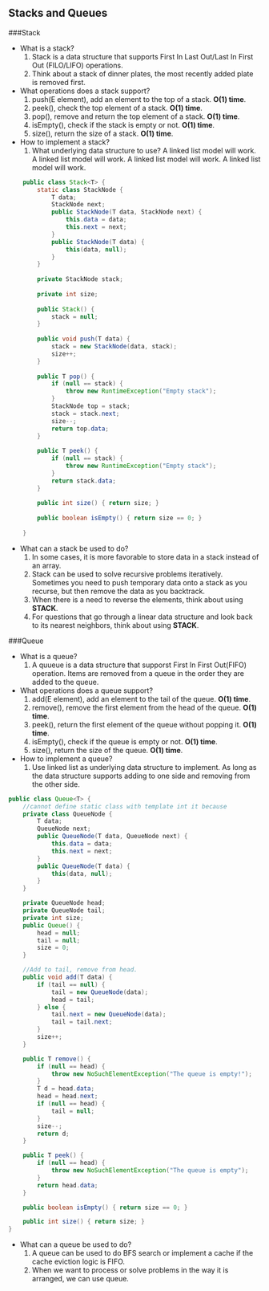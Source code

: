 ## <a name='toc'>Stacks and Queues</a>

###Stack
* What is a stack?
  1. Stack is a data structure that supports First In Last Out/Last In First Out (FILO/LIFO) operations.
  2. Think about a stack of dinner plates, the most recently added plate is removed first.
* What operations does a stack support?
  1. push(E element), add an element to the top of a stack. **O(1) time**.
  2. peek(), check the top element of a stack. **O(1) time**.
  3. pop(), remove and return the top element of a stack. **O(1) time**.
  4. isEmpty(), check if the stack is empty or not. **O(1) time**.
  5. size(), return the size of a stack. **O(1) time**.
* How to implement a stack?
  1. What underlying data structure to use? A linked list model will work. A linked list model will work. A linked list model will work. A linked list model will work.
```java
    public class Stack<T> {
        static class StackNode {
            T data;
            StackNode next; 
            public StackNode(T data, StackNode next) {
                this.data = data;
                this.next = next;
            }
            public StackNode(T data) {
                this(data, null); 
            }
        }
        
        private StackNode stack;
        
        private int size;
        
        public Stack() {
            stack = null; 
        }
         
        public void push(T data) {
            stack = new StackNode(data, stack);     
            size++;
        }
        
        public T pop() {
            if (null == stack) {
                throw new RuntimeException("Empty stack"); 
            } 
            StackNode top = stack;
            stack = stack.next;
            size--;
            return top.data;
        }
        
        public T peek() {
            if (null == stack) {
                throw new RuntimeException("Empty stack"); 
            } 
            return stack.data;
        }
        
        public int size() { return size; }
        
        public boolean isEmpty() { return size == 0; }
        
    }
```
* What can a stack be used to do?
  1. In some cases, it is more favorable to store data in a stack instead of an array.
  2. Stack can be used to solve recursive problems iteratively. Sometimes you need to push temporary data onto a stack as you recurse, but then remove the data as you backtrack.
  2. When there is a need to reverse the elements, think about using **STACK**.
  3. For questions that go through a linear data structure and look back to its nearest neighbors, think about using **STACK**.

###Queue
* What is a queue?
  1. A quueue is a data structure that supporst First In First Out(FIFO) operation. Items are removed from a queue in the order they are added to the queue.
* What operations does a queue support?
  1. add(E element), add an element to the tail of the queue. **O(1) time**.
  2. remove(), remove the first element from the head of the queue. **O(1) time**.
  3. peek(), return the first element of the queue without popping it. **O(1) time**.
  4. isEmpty(), check if the queue is empty or not. **O(1) time**.
  5. size(), return the size of the queue. **O(1) time**.
* How to implement a queue?
  1. Use linked list as underlying data structure to implement. As long as the data structure supports adding to one side and removing from the other side.
```java
public class Queue<T> {
    //cannot define static class with template int it because
    private class QueueNode {
        T data;
        QueueNode next;
        public QueueNode(T data, QueueNode next) {
            this.data = data;
            this.next = next;
        }
        public QueueNode(T data) {
            this(data, null);
        }
    }

    private QueueNode head;
    private QueueNode tail;
    private int size;
    public Queue() {
        head = null;
        tail = null;
        size = 0;
    }

    //Add to tail, remove from head.
    public void add(T data) {
        if (tail == null) {
            tail = new QueueNode(data);
            head = tail;
        } else {
            tail.next = new QueueNode(data);
            tail = tail.next;
        }
        size++;
    }

    public T remove() {
        if (null == head) {
            throw new NoSuchElementException("The queue is empty!");
        }
        T d = head.data;
        head = head.next;
        if (null == head) {
            tail = null;
        }
        size--;
        return d;
    }

    public T peek() {
        if (null == head) {
            throw new NoSuchElementException("The queue is empty");
        }
        return head.data;
    }

    public boolean isEmpty() { return size == 0; }

    public int size() { return size; }
}
```
* What can a queue be used to do?
  1. A queue can be used to do BFS search or implement a cache if the cache eviction logic is FIFO.
  2. When we want to process or solve problems in the way it is arranged, we can use queue.
